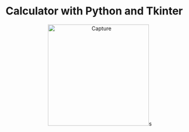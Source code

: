 # Calculator with Python and Tkinter

<p align="center">
<img width="270" alt="Capture" src="https://user-images.githubusercontent.com/95342688/207003805-ad8c9c10-4d61-4077-bd39-df6c78da9226.PNG">s
</p>


